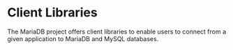 # Client Libraries

The MariaDB project offers client libraries to enable users to connect from a given application to MariaDB and MySQL databases.